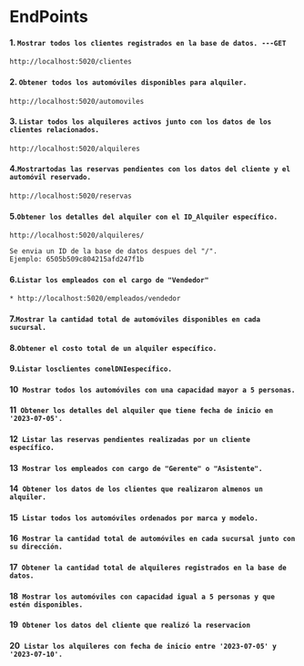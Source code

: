 # EndPoints

#### 1. `Mostrar todos los clientes registrados en la base de datos. ---GET`
```nodejs
http://localhost:5020/clientes
```
#### 2. `Obtener todos los automóviles disponibles para alquiler.`
```nodejs
http://localhost:5020/automoviles
```
#### 3. `Listar todos los alquileres activos junto con los datos de los clientes relacionados.`
```nodejs
http://localhost:5020/alquileres
```
#### 4.`Mostrartodas las reservas pendientes con los datos del cliente y el automóvil reservado.`
```nodejs
http://localhost:5020/reservas
```
#### 5.`Obtener los detalles del alquiler con el ID_Alquiler específico.`
```nodejs
http://localhost:5020/alquileres/

Se envia un ID de la base de datos despues del "/".
Ejemplo: 6505b509c804215afd247f1b
```
#### 6.`Listar los empleados con el cargo de "Vendedor"`
```nodejs
* http://localhost:5020/empleados/vendedor
```
#### 7.`Mostrar la cantidad total de automóviles disponibles en cada sucursal.`
#### 8.`Obtener el costo total de un alquiler específico.`
#### 9.`Listar losclientes conelDNIespecífico.`
#### 10` Mostrar todos los automóviles con una capacidad mayor a 5 personas.`
#### 11` Obtener los detalles del alquiler que tiene fecha de inicio en '2023-07-05'.`
#### 12` Listar las reservas pendientes realizadas por un cliente específico.`
#### 13` Mostrar los empleados con cargo de "Gerente" o "Asistente".`
#### 14` Obtener los datos de los clientes que realizaron almenos un alquiler.`
#### 15` Listar todos los automóviles ordenados por marca y modelo.`
#### 16` Mostrar la cantidad total de automóviles en cada sucursal junto con su dirección.`
#### 17` Obtener la cantidad total de alquileres registrados en la base de datos.`
#### 18` Mostrar los automóviles con capacidad igual a 5 personas y que estén disponibles.`
#### 19` Obtener los datos del cliente que realizó la reservacion`
#### 20` Listar los alquileres con fecha de inicio entre '2023-07-05' y '2023-07-10'.`